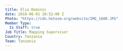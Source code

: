 ```yaml
---
title: Elia Dominic
date: 2018-06-01 20:52:00 Z
Photo: "https://cdn.hotosm.org/website/IMG_1600.JPG"
Member Type:
  Is Staff: true
Job Title: Mapping Supervisor
Country: Tanzania
Team: Tanzania
---
```



